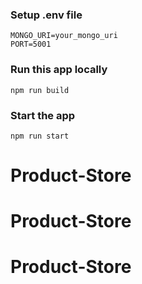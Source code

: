 ### Setup .env file

```shell
MONGO_URI=your_mongo_uri
PORT=5001
```

### Run this app locally

```shell
npm run build
```

### Start the app

```shell
npm run start
```
# Product-Store
# Product-Store
# Product-Store
